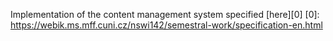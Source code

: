 Implementation of the content management system specified [here][0]
[0]: https://webik.ms.mff.cuni.cz/nswi142/semestral-work/specification-en.html
